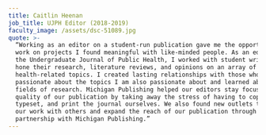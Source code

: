 ```yaml
---
title: Caitlin Heenan
job_title: UJPH Editor (2018-2019)
faculty_image: /assets/dsc-51089.jpg
quote: >-
  “Working as an editor on a student-run publication gave me the opportunity to
  work on projects I found meaningful with like-minded people. As an editor for
  the Undergraduate Journal of Public Health, I worked with student writers to
  hone their research, literature reviews, and opinions on an array of
  health-related topics. I created lasting relationships with those who are
  passionate about the topics I am also passionate about and learned about new
  fields of research. Michigan Publishing helped our editors stay focused on the
  quality of our publication by taking away the stress of having to copy edit,
  typeset, and print the journal ourselves. We also found new outlets to share
  our work with others and expand the reach of our publication through a
  partnership with Michigan Publishing.”
---
```


